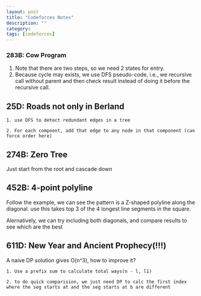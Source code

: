 ```yaml
---
layout: post
title: "Codeforces Notes"
description: ""
category: 
tags: [codeforces]
---
```


### 283B: Cow Program

1. Note that there are two steps, so we need 2 states for entry. 
2. Because cycle may exists, we use DFS pseudo-code, i.e., we recursive call without parent and then check result instead of doing it before the recursive call.


25D: Roads not only in Berland
-----------
```
1. use DFS to detect redundant edges in a tree

2. For each compoent, add that edge to any node in that component (can force order here)
```


274B: Zero Tree
------------
Just start from the root and cascade down


452B: 4-point polyline
-----------
Follow the example, we can see the pattern is a Z-shaped polyline along the diagonal. use this takes top 3 of the 4 longest line segments in the square. 

Alernatively, we can try including both diagonals, and compare results to see which are the best



611D: New Year and Ancient Prophecy(!!!)
-----------
A naive DP solution gives O(n^3), how to improve it?
```
1. Use a prefix sum to calculate total ways(n - l, l1)

2. to do quick comparision, we just need DP to calc the first index where the seg starts at and the seg starts at b are different

```
